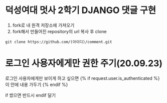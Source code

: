 # 덕성여대 멋사 2학기 DJANGO 댓글 구현

1. fork로 내 원격 저장소에 가져오기
2. fork해서 만들어진 repository의 url 복사 후 clone
```git
git clone https://github.com/(아이디)/comment.git
```

# 로그인 사용자에게만 권한 주기(20.09.23)
로그인 사용자에게만 보이게 하고 싶으면
{% if request.user.is_authenticated %}
이 안에 내용 가두기
{% endif %}

if 썼으면 반드시 endif 달기